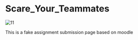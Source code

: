 # Scare_Your_Teammates

![11](https://user-images.githubusercontent.com/92348692/210743545-f9dd3138-d927-4432-81fa-96f879ecf11f.png)

This is a fake assignment submission page based on moodle
